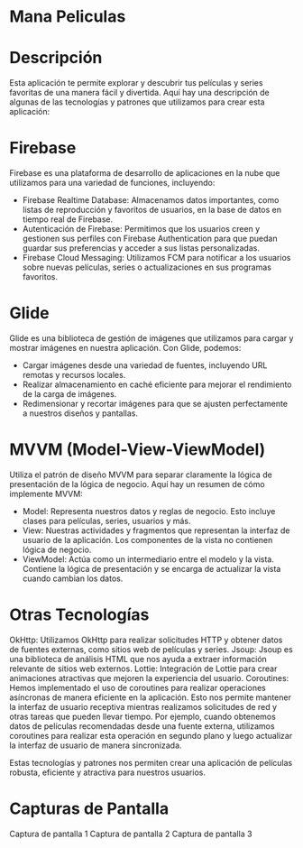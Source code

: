 # Mana Peliculas

# Descripción

Esta aplicación te permite explorar y descubrir tus películas y series favoritas de una manera fácil y divertida. Aquí hay una descripción de algunas de las tecnologías y patrones que utilizamos para crear esta aplicación:

# Firebase

Firebase es una plataforma de desarrollo de aplicaciones en la nube que utilizamos para una variedad de funciones, incluyendo:

- Firebase Realtime Database: Almacenamos datos importantes, como listas de reproducción y favoritos de usuarios, en la base de datos en tiempo real de Firebase.
- Autenticación de Firebase: Permitimos que los usuarios creen y gestionen sus perfiles con Firebase Authentication para que puedan guardar sus preferencias y acceder a sus listas personalizadas.
- Firebase Cloud Messaging: Utilizamos FCM para notificar a los usuarios sobre nuevas películas, series o actualizaciones en sus programas favoritos.

# Glide

Glide es una biblioteca de gestión de imágenes que utilizamos para cargar y mostrar imágenes en nuestra aplicación. Con Glide, podemos:

- Cargar imágenes desde una variedad de fuentes, incluyendo URL remotas y recursos locales.
- Realizar almacenamiento en caché eficiente para mejorar el rendimiento de la carga de imágenes.
- Redimensionar y recortar imágenes para que se ajusten perfectamente a nuestros diseños y pantallas.

# MVVM (Model-View-ViewModel)

Utiliza el patrón de diseño MVVM para separar claramente la lógica de presentación de la lógica de negocio. Aquí hay un resumen de cómo implemente MVVM:

- Model: Representa nuestros datos y reglas de negocio. Esto incluye clases para películas, series, usuarios y más.
- View: Nuestras actividades y fragmentos que representan la interfaz de usuario de la aplicación. Los componentes de la vista no contienen lógica de negocio.
- ViewModel: Actúa como un intermediario entre el modelo y la vista. Contiene la lógica de presentación y se encarga de actualizar la vista cuando cambian los datos.
  
# Otras Tecnologías

OkHttp: Utilizamos OkHttp para realizar solicitudes HTTP y obtener datos de fuentes externas, como sitios web de películas y series.
Jsoup: Jsoup es una biblioteca de análisis HTML que nos ayuda a extraer información relevante de sitios web externos.
Lottie: Integración de Lottie para crear animaciones atractivas que mejoren la experiencia del usuario.
Coroutines: Hemos implementado el uso de coroutines para realizar operaciones asíncronas de manera eficiente en la aplicación. Esto nos permite mantener la interfaz de usuario receptiva mientras realizamos solicitudes de red y otras tareas que pueden llevar tiempo. Por ejemplo, cuando obtenemos datos de películas recomendadas desde una fuente externa, utilizamos coroutines para realizar esta operación en segundo plano y luego actualizar la interfaz de usuario de manera sincronizada.

Estas tecnologías y patrones nos permiten crear una aplicación de películas robusta, eficiente y atractiva para nuestros usuarios.

# Capturas de Pantalla

Captura de pantalla 1
Captura de pantalla 2
Captura de pantalla 3
